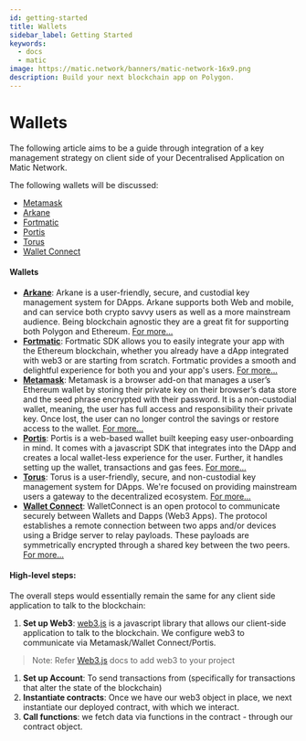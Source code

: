```yaml
---
id: getting-started
title: Wallets
sidebar_label: Getting Started
keywords:
  - docs
  - matic
image: https://matic.network/banners/matic-network-16x9.png
description: Build your next blockchain app on Polygon.
---
```


# Wallets

The following article aims to be a guide through integration of a key management strategy on client side of your Decentralised Application on Matic Network.

The following wallets will be discussed:

* [Metamask](../../docs/develop/wallets/metamask/)
* [Arkane](../../docs/develop/wallets/arkane/intro/)
* [Fortmatic](../../docs/develop/wallets/fortmatic/)
* [Portis](../../docs/develop/wallets/portis/)
* [Torus](../../docs/develop/wallets/torus/)
* [Wallet Connect](../../docs/develop/wallets/walletconnect/)

#### Wallets

* [**Arkane**](https://arkane.network): Arkane is a user-friendly, secure, and custodial key management system for DApps. Arkane supports both Web and mobile, and can service both crypto savvy users as well as a more mainstream audience. Being blockchain agnostic they are a great fit for supporting both Polygon and Ethereum. [For more...](../../docs/develop/wallets/arkane/intro/)
* [**Fortmatic**](https://fortmatic.com): Fortmatic SDK allows you to easily integrate your app with the Ethereum blockchain, whether you already have a dApp integrated with web3 or are starting from scratch. Fortmatic provides a smooth and delightful experience for both you and your app's users. [For more...](../../docs/develop/wallets/fortmatic/)
* [**Metamask**](https://metamask.io): Metamask is a browser add-on that manages a user’s Ethereum wallet by storing their private key on their browser’s data store and the seed phrase encrypted with their password. It is a non-custodial wallet, meaning, the user has full access and responsibility their private key. Once lost, the user can no longer control the savings or restore access to the wallet. [For more...](../../docs/develop/wallets/metamask/)
* [**Portis**](https://www.portis.io): Portis is a web-based wallet built keeping easy user-onboarding in mind. It comes with a javascript SDK that integrates into the DApp and creates a local wallet-less experience for the user. Further, it handles setting up the wallet, transactions and gas fees. [For more...](../../docs/develop/wallets/portis/)
* [**Torus**](https://toruswallet.io): Torus is a user-friendly, secure, and non-custodial key management system for DApps. We're focused on providing mainstream users a gateway to the decentralized ecosystem. [For more...](../../docs/develop/wallets/torus/)
* [**Wallet Connect**](https://walletconnect.org): WalletConnect is an open protocol to communicate securely between Wallets and Dapps (Web3 Apps). The protocol establishes a remote connection between two apps and/or devices using a Bridge server to relay payloads. These payloads are symmetrically encrypted through a shared key between the two peers. [For more...](../../docs/develop/wallets/walletconnect/)

#### High-level steps:

The overall steps would essentially remain the same for any client side application to talk to the blockchain:

1. **Set up Web3**: [web3.js](https://web3js.readthedocs.io) is a javascript library that allows our client-side application to talk to the blockchain. We configure web3 to communicate via Metamask/Wallet Connect/Portis.

> Note: Refer [Web3.js](https://web3js.readthedocs.io/en/v1.2.2/getting-started.html#adding-web3-js) docs to add web3 to your project

1. **Set up Account**: To send transactions from (specifically for transactions that alter the state of the blockchain)
2. **Instantiate contracts**: Once we have our web3 object in place, we next instantiate our deployed contract, with which we interact.
3. **Call functions**: we fetch data via functions in the contract - through our contract object.
